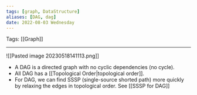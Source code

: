 ```yaml
---
tags: [graph, DataStructure]
aliases: [DAG, dag]
date: 2022-08-03 Wednesday
---
```

Tags: [[Graph]]
- - - - - - - - - - - - - - - - - - - - - - - - - - - - -   

![[Pasted image 20230518141113.png]]

- A DAG is a directed graph with no cyclic dependencies (no cycle).
- All DAG has a [[Topological Order|topological order]].
- For DAG, we can find SSSP (single-source shorted path) more quickly by relaxing the edges in topological order. See [[SSSP for DAG]]